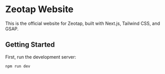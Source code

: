 # Zeotap Website

This is the official website for Zeotap, built with Next.js, Tailwind CSS, and GSAP.

## Getting Started

First, run the development server:

```bash
npm run dev

